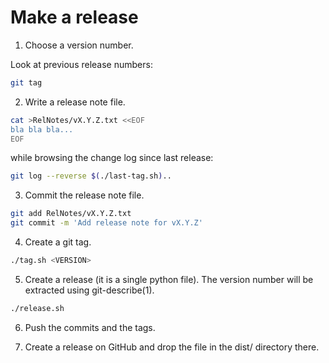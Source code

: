 # Make a release

1. Choose a version number.

Look at previous release numbers:

```bash
git tag
```

2. Write a release note file.

```bash
cat >RelNotes/vX.Y.Z.txt <<EOF
bla bla bla...
EOF
```

while browsing the change log since last release:

```bash
git log --reverse $(./last-tag.sh)..
```

3. Commit the release note file.

```bash
git add RelNotes/vX.Y.Z.txt
git commit -m 'Add release note for vX.Y.Z'
```

4. Create a git tag.

```bash
./tag.sh <VERSION>
```

5. Create a release (it is a single python file). The version number
   will be extracted using git-describe(1).

```bash
./release.sh
```

6. Push the commits and the tags.

7. Create a release on GitHub and drop the file in the dist/ directory
   there.
